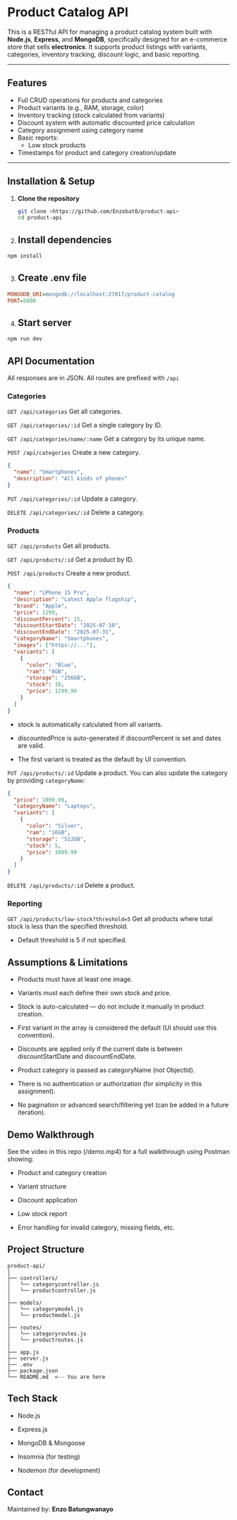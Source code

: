 # Product Catalog API

This is a RESTful API for managing a product catalog system built with **Node.js**, **Express**, and **MongoDB**, specifically designed for an e-commerce store that sells **electronics**. It supports product listings with variants, categories, inventory tracking, discount logic, and basic reporting.

---

## Features

- Full CRUD operations for products and categories
- Product variants (e.g., RAM, storage, color)
- Inventory tracking (stock calculated from variants)
- Discount system with automatic discounted price calculation
- Category assignment using category name
- Basic reports:
  - Low stock products
- Timestamps for product and category creation/update

---

## Installation & Setup

1. **Clone the repository**
   ```bash
   git clone <https://github.com/Enzobat0/product-api>
   cd product-api
   ```

2. ## Install dependencies
```bash
npm install
```
3. ## Create .env file
```ini
MONGODB_URI=mongodb://localhost:27017/product-catalog
PORT=5000
```
4. ## Start server
```bash
npm run dev
```

## API Documentation
All responses are in JSON. All routes are prefixed with ```/api```

### Categories
```GET /api/categories```
Get all categories.

```GET /api/categories/:id```
Get a single category by ID.

```GET /api/categories/name/:name```
Get a category by its unique name.

```POST /api/categories```
Create a new category.
```json
{
  "name": "Smartphones",
  "description": "All kinds of phones"
}
```
```PUT /api/categories/:id```
Update a category.

```DELETE /api/categories/:id```
Delete a category.

### Products
```GET /api/products```
Get all products.

```GET /api/products/:id```
Get a product by ID.

```POST /api/products```
Create a new product.
```json
{
  "name": "iPhone 15 Pro",
  "description": "Latest Apple flagship",
  "brand": "Apple",
  "price": 1299,
  "discountPercent": 15,
  "discountStartDate": "2025-07-10",
  "discountEndDate": "2025-07-31",
  "categoryName": "Smartphones",
  "images": ["https://..."],
  "variants": [
    {
      "color": "Blue",
      "ram": "8GB",
      "storage": "256GB",
      "stock": 10,
      "price": 1299.99
    }
  ]
}
```
- stock is automatically calculated from all variants.

- discountedPrice is auto-generated if discountPercent is set and dates are valid.

- The first variant is treated as the default by UI convention.

```PUT /api/products/:id```
Update a product. You can also update the category by providing ```categoryName```:
```json
{
  "price": 1099.99,
  "categoryName": "Laptops",
  "variants": [
    {
      "color": "Silver",
      "ram": "16GB",
      "storage": "512GB",
      "stock": 5,
      "price": 1099.99
    }
  ]
}
```
```DELETE /api/products/:id```
Delete a product.


### Reporting
```GET /api/products/low-stock?threshold=5```
Get all products where total stock is less than the specified threshold.

- Default threshold is 5 if not specified.


## Assumptions & Limitations
- Products must have at least one image.

- Variants must each define their own stock and price.

- Stock is auto-calculated — do not include it manually in product creation.

- First variant in the array is considered the default (UI should use this convention).

- Discounts are applied only if the current date is between discountStartDate and discountEndDate.

- Product category is passed as categoryName (not ObjectId).

- There is no authentication or authorization (for simplicity in this assignment).

- No pagination or advanced search/filtering yet (can be added in a future iteration).

## Demo Walkthrough
See the video in this repo (/demo.mp4) for a full walkthrough using Postman showing:

- Product and category creation

- Variant structure

- Discount application

- Low stock report

- Error handling for invalid category, missing fields, etc.

## Project Structure
```pgsql
product-api/
│
├── controllers/
│   └── categorycontroller.js
│   └── productcontroller.js
│
├── models/
│   └── categorymodel.js
│   └── productmodel.js
│
├── routes/
│   └── categoryroutes.js
│   └── productroutes.js
│
├── app.js
├── server.js
├── .env
├── package.json
└── README.md  <-- You are here
```
## Tech Stack
- Node.js

- Express.js

- MongoDB & Mongoose

- Insomnia (for testing)

- Nodemon (for development)

## Contact
Maintained by: **Enzo Batungwanayo**

